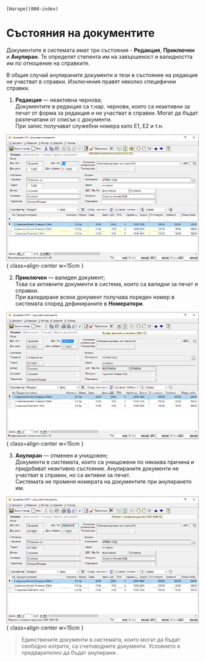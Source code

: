 ```{only} html
[Нагоре](000-index)
```

# **Състояния на документите**

Документите в системата имат три състояния - **Редакция**, **Приключен** и **Анулиран**. Те определят степента им на завършеност и валидността им по отношение на справките.  

В общия случай анулираните документи и тези в състояние на редакция не участват в справки. Изключения правят няколко специфични справки.   

1) **Редакция** — неактивна чернова;  
Документите в редакция са т.нар. чернови, които са неактивни за печат от форма за редакция и не участват в справки. Могат да бъдат разпечатани от списък с документи.  
При запис получават служебни номера като E1, E2 и т.н.  

![](904-doc-states1.png){ class=align-center w=15cm }

2) **Приключен** — валиден документ;  
Това са активните документи в система, които са валидни за печат и справки.  
При валидиране всеки документ получава пореден номер в системата според дефинираните в **Номератори**.  

![](904-doc-states2.png){ class=align-center w=15cm }

3) **Анулиран** —  отменен и унищожен;  
Документи в системата, които са унищожени по някаква причина и придобиват неактивно състояние. Анулираните документи не участват в справки, но са активни за печат.  
Системата не променя номерата на документите при анулирането им.  

![](904-doc-states3.png){ class=align-center w=15cm }

> Единствените документи в системата, които могат да бъдат свободно изтрити, са счетоводните документи.  Условието е предварително да бъдат анулирани.  
